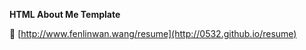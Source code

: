 **HTML About Me Template**

:pushpin: [http://www.fenlinwan.wang/resume](http://0532.github.io/resume)

